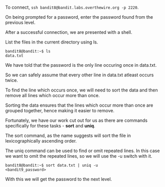 
To connect, `ssh bandit8@bandit.labs.overthewire.org -p 2220`.

On being prompted for a password, enter the password found from the previous level.

After a successful connection, we are presented with a shell.

List the files in the current directory using ls.

```
bandit8@bandit:~$ ls
data.txt
```

We have told that the password is the only line occuring once in data.txt.

So we can safely assume that every other line in data.txt atleast occurs twice.

To find the line which occurs once, we will need to sort the data and then remove all lines which occur more than once.

Sorting the data ensures that the lines which occur more than once are grouped together, hence making it easier to remove.

Fortunately, we have our work cut out for us as there are commands specifically for these tasks - **sort** and **uniq**.

The sort command, as the name suggests will sort the file in lexicographically ascending order.

The uniq command can be used to find or omit repeated lines. In this case we want to omit the repeated lines, so we will use the -u switch with it.

```
bandit8@bandit:~$ sort data.txt | uniq -u
<bandit9_password>
```

With this we will get the password to the next level.